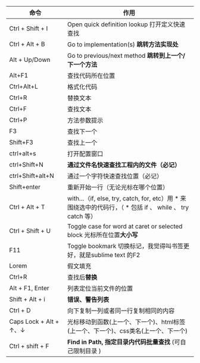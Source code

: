 | 命令                   | 作用                                                         |
| ---------------------- | ------------------------------------------------------------ |
| Ctrl + Shift + I       | Open quick definition lookup 打开定义快速查找                |
| Ctrl + Alt + B         | Go to implementation(s) **跳转方法实现处**                   |
| Alt + Up/Down          | Go to previous/next method **跳转到上一个/下一个方法**       |
| Alt+F1                 | 查找代码所在位置                                             |
| Ctrl+Alt+L             | 格式化代码                                                   |
| Ctrl+R                 | 替换文本                                                     |
| Ctrl+F                 | 查找文本                                                     |
| Ctrl+P                 | 方法参数提示                                                 |
| F3                     | 查找下一个                                                   |
| Shift+F3               | 查找上一个                                                   |
| ctrl+alt+s             | 打开配置窗口                                                 |
| ctrl+Shift+N           | **通过文件名快速查找工程内的文件（必记）**                   |
| ctrl+Shift+alt+N       | 通过一个字符快速查找位置（必记）                             |
| Shift+enter            | 重新开始一行（无论光标在哪个位置）                           |
| Ctrl + Alt + T         | with…（if, else, try, catch, for, etc）用 * 来围绕选中的代码行，（ * 包括 if 、 while 、 try catch 等） |
| Ctrl + Shift + U       | Toggle case for word at caret or selected block 光标所在位置**大小写** |
| F11                    | Toggle bookmark 切换标记，我觉得叫书签更好，就是sublime text 的F2 |
| Lorem                  | 假文填充                                                     |
| Ctrl+R                 | 查找后**替换**                                               |
| Alt + F1, Enter        | 列表定位当前文件的位置                                       |
| Shift + Alt + i        | **错误、警告列表**                                           |
| Ctrl + D               | 向下复制一列或者同一行复制相同的内容                         |
| Caps Lock + Alt + ↑、↓ | 光标移动到函数(上一个、下一个)、html标签(上一个、下一个)、css类名(上一个、下一个) |
| Ctrl + shift + F       | **Find in Path,  指定目录内代码批量查找** (可自己限制目录 )  |